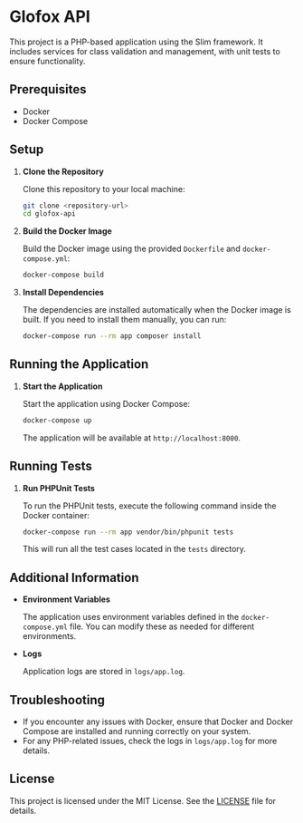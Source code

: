 # Glofox API

This project is a PHP-based application using the Slim framework. It includes services for class validation and management, with unit tests to ensure functionality.

## Prerequisites

- Docker
- Docker Compose

## Setup

1. **Clone the Repository**

   Clone this repository to your local machine:

   ```bash
   git clone <repository-url>
   cd glofox-api
   ```

2. **Build the Docker Image**

   Build the Docker image using the provided `Dockerfile` and `docker-compose.yml`:

   ```bash
   docker-compose build
   ```

3. **Install Dependencies**

   The dependencies are installed automatically when the Docker image is built. If you need to install them manually, you can run:

   ```bash
   docker-compose run --rm app composer install
   ```

## Running the Application

1. **Start the Application**

   Start the application using Docker Compose:

   ```bash
   docker-compose up
   ```

   The application will be available at `http://localhost:8000`.

## Running Tests

1. **Run PHPUnit Tests**

   To run the PHPUnit tests, execute the following command inside the Docker container:

   ```bash
   docker-compose run --rm app vendor/bin/phpunit tests
   ```

   This will run all the test cases located in the `tests` directory.

## Additional Information

- **Environment Variables**

  The application uses environment variables defined in the `docker-compose.yml` file. You can modify these as needed for different environments.

- **Logs**

  Application logs are stored in `logs/app.log`.

## Troubleshooting

- If you encounter any issues with Docker, ensure that Docker and Docker Compose are installed and running correctly on your system.
- For any PHP-related issues, check the logs in `logs/app.log` for more details.

## License

This project is licensed under the MIT License. See the [LICENSE](LICENSE) file for details.